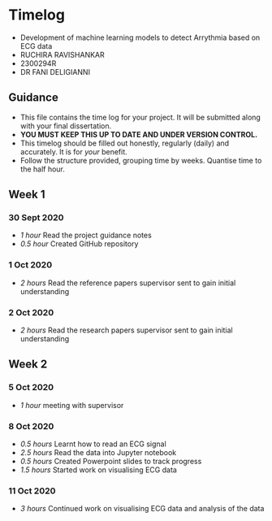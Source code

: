 # Timelog

* Development of machine learning models to detect Arrythmia based on ECG data
* RUCHIRA RAVISHANKAR
* 2300294R
* DR FANI DELIGIANNI

## Guidance

* This file contains the time log for your project. It will be submitted along with your final dissertation.
* **YOU MUST KEEP THIS UP TO DATE AND UNDER VERSION CONTROL.**
* This timelog should be filled out honestly, regularly (daily) and accurately. It is for *your* benefit.
* Follow the structure provided, grouping time by weeks.  Quantise time to the half hour.

## Week 1

### 30 Sept 2020

* *1 hour* Read the project guidance notes
* *0.5 hour* Created GitHub repository

### 1 Oct 2020

* *2 hours* Read the reference papers supervisor sent to gain initial understanding

### 2 Oct 2020
* *2 hours* Read the research papers supervisor sent to gain initial understanding

## Week 2

### 5 Oct 2020

* *1 hour* meeting with supervisor

### 8 Oct 2020
* *0.5 hours* Learnt how to read an ECG signal
* *2.5 hours* Read the data into Jupyter notebook
* *0.5 hours* Created Powerpoint slides to track progress
* *1.5 hours* Started work on visualising ECG data

### 11 Oct 2020
* *3 hours* Continued work on visualising ECG data and analysis of the data

